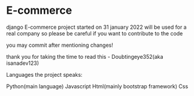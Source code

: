 # E-commerce


django E-commerce project started on 31 january 2022 will be used for a real company so please be careful if you want to contribute to the code 

you may commit after mentioning changes!


thank you for taking the time to read this - Doubtingeye352(aka isanadev123)


Languages the project speaks:

Python(main language)
Javascript
Html(mainly bootstrap framework)
Css


